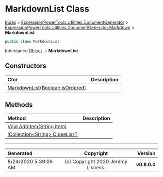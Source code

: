 ﻿# MarkdownList Class

[Index](../index.md) > [ExpressionPowerTools.Utilities.DocumentGenerator](ExpressionPowerTools.Utilities.DocumentGenerator.a.md) > [ExpressionPowerTools.Utilities.DocumentGenerator.Markdown](ExpressionPowerTools.Utilities.DocumentGenerator.Markdown.n.md) > **MarkdownList**



```csharp
public class MarkdownList
```

Inheritance [Object](https://docs.microsoft.com/dotnet/api/system.object) → **MarkdownList**

## Constructors

| Ctor | Description |
| :-- | :-- |
| [MarkdownList(Boolean isOrdered)](ExpressionPowerTools.Utilities.DocumentGenerator.Markdown.MarkdownList.ctor.md#markdownlistboolean-isordered) |  |
## Methods

| Method | Description |
| :-- | :-- |
| [Void AddItem(String item)](MarkdownList-AddItem.m.md) |  |
| [ICollection&lt;String> CloseList()](MarkdownList-CloseList.m.md) |  |

---

| Generated | Copyright | Version |
| :-- | :-: | --: |
| 8/24/2020 5:39:06 AM | (c) Copyright 2020 Jeremy Likness. | **v0.8.0.0** |
